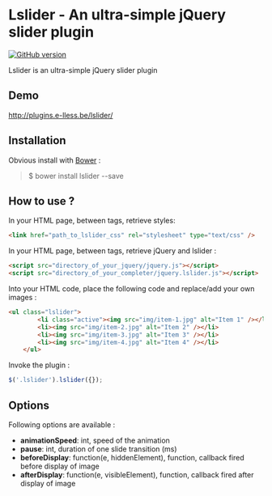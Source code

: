 # Lslider - An ultra-simple jQuery slider plugin

[![GitHub version](https://badge.fury.io/gh/e-lLess%2Flslider.svg)](https://badge.fury.io/gh/e-lLess%2Flslider)

Lslider is an ultra-simple jQuery slider plugin
        
## Demo

http://plugins.e-lless.be/lslider/

## Installation

Obvious install with [Bower](http://bower.io) :

> $ bower install lslider --save

## How to use ?

In your HTML page, between <head> tags, retrieve styles:

``` html 
<link href="path_to_lslider_css" rel="stylesheet" type="text/css" />
```

In your HTML page, between <head> tags, retrieve jQuery and lslider :

``` html 
<script src="directory_of_your_jquery/jquery.js"></script>
<script src="directory_of_your_completer/jquery.lslider.js"></script>
```

Into your HTML code, place the following code and replace/add your own images :

``` html 
<ul class="lslider">
        <li class="active"><img src="img/item-1.jpg" alt="Item 1" /></li>
        <li><img src="img/item-2.jpg" alt="Item 2" /></li>
        <li><img src="img/item-3.jpg" alt="Item 3" /></li>
        <li><img src="img/item-4.jpg" alt="Item 4" /></li>
    </ul>
```
 
Invoke the plugin :

``` javascript
$('.lslider').lslider({});
```

## Options

Following options are available :

* **animationSpeed**: int, speed of the animation
* **pause**: int, duration of one slide transition (ms)
* **beforeDisplay**: function(e, hiddenElement), function, callback fired before display of image
* **afterDisplay**: function(e, visibleElement), function, callback fired after display of image
                
